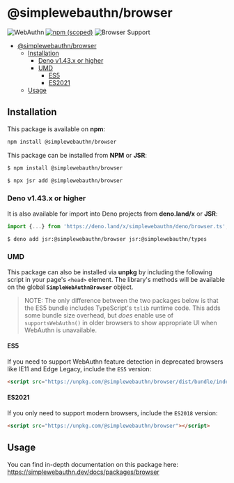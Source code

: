 <!-- omit in toc -->

# @simplewebauthn/browser

![WebAuthn](https://img.shields.io/badge/WebAuthn-Simplified-blueviolet?style=for-the-badge&logo=WebAuthn)
[![npm (scoped)](https://img.shields.io/npm/v/@simplewebauthn/browser?style=for-the-badge&logo=npm)](https://www.npmjs.com/package/@simplewebauthn/browser)
![Browser Support](https://img.shields.io/badge/Browser-ES5+-brightgreen?style=for-the-badge&logo=Mozilla+Firefox)

- [@simplewebauthn/browser](#simplewebauthnbrowser)
  - [Installation](#installation)
    - [Deno v1.43.x or higher](#deno-v143x-or-higher)
    - [UMD](#umd)
      - [ES5](#es5)
      - [ES2021](#es2021)
  - [Usage](#usage)

## Installation

This package is available on **npm**:

```sh
npm install @simplewebauthn/browser
```

This package can be installed from **NPM** or **JSR**:

```sh
$ npm install @simplewebauthn/browser
```

```sh
$ npx jsr add @simplewebauthn/browser
```

### Deno v1.43.x or higher

It is also available for import into Deno projects from **deno.land/x** or **JSR**:

```ts
import {...} from 'https://deno.land/x/simplewebauthn/deno/browser.ts';
```

```sh
$ deno add jsr:@simplewebauthn/browser jsr:@simplewebauthn/types
```

### UMD

This package can also be installed via **unpkg** by including the following script in your page's
`<head>` element. The library's methods will be available on the global **`SimpleWebAuthnBrowser`**
object.

> NOTE: The only difference between the two packages below is that the ES5 bundle includes
> TypeScript's `tslib` runtime code. This adds some bundle size overhead, but _does_ enable use of
> `supportsWebAuthn()` in older browsers to show appropriate UI when WebAuthn is unavailable.

#### ES5

If you need to support WebAuthn feature detection in deprecated browsers like IE11 and Edge Legacy,
include the `ES5` version:

```html
<script src="https://unpkg.com/@simplewebauthn/browser/dist/bundle/index.es5.umd.min.js"></script>
```

#### ES2021

If you only need to support modern browsers, include the `ES2018` version:

```html
<script src="https://unpkg.com/@simplewebauthn/browser"></script>
```

## Usage

You can find in-depth documentation on this package here:
https://simplewebauthn.dev/docs/packages/browser
